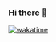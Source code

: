 ### Hi there 👋
[![wakatime](https://wakatime.com/badge/user/0f9c9c3b-30f4-4d44-bd10-8bf2f0a86272.svg)](https://wakatime.com/@0f9c9c3b-30f4-4d44-bd10-8bf2f0a86272)
<!--
**adieltan/adieltan** is a ✨ _special_ ✨ repository because its `README.md` (this file) appears on your GitHub profile.

Here are some ideas to get you started:

- 🔭 I’m currently working on ...
- 🌱 I’m currently learning ...
- 👯 I’m looking to collaborate on ...
- 🤔 I’m looking for help with ...
- 💬 Ask me about ...
- 📫 How to reach me: ...
- 😄 Pronouns: ...
- ⚡ Fun fact: ...
-->
